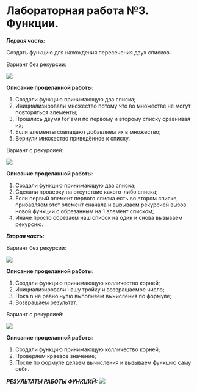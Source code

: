 # Лабораторная работа №3. Функции.

**_Первая часть:_**

Создать функцию для нахождения пересечения двух списков.

Вариант без рекурсии:

![](/Screens/1.1.png)

__Описание проделанной работы:__
1. Создали функцию принимающую два списка;
2. Инициализировали множество потому что во множестве не могут повторяться элементы;
3. Прошлись двумя for'ами по первому и второму списку сравнивая их;
4. Если элементы совпадают добавляем их в множество;
5. Вернули множество приведённое к списку.

Вариант с рекурсией:

![](/Screens/1.2.png)

__Описание проделанной работы:__
1. Создали функцию принимающую два списка;
2. Сделали проверку на отсутствие какого-либо списка;
3. Если первый элемент первого списка есть во втором списке, прибавляем этот элемент сначала и вызываем рекурсией вызов новой функции с обрезанным на 1 элемент списком;
4. Иначе просто обрезаем наш список на один и снова вызываем рекурсию.

**_Вторая часть:_**

Вариант без рекурсии:

![](/Screens/2.1.png)

__Описание проделанной работы:__
1. Создали функцию принимающую колличество корней;
2. Инициализировали нашу тройку и возвращаемое число;
3. Пока n не равно нулю выполняем вычисления по формуле;
4. Возвращаем результат.

Вариант с рекурсией:

![](/Screens/2.2.png)

__Описание проделанной работы:__
1. Создали функцию принимающую колличество корней;
2. Проверяем краевое значение;
3. После по формуле делаем вычисления и вызываем функцию саму себя.

**_РЕЗУЛЬТАТЫ РАБОТЫ ФУНКЦИЙ:_**
![](/Screens/result.png)